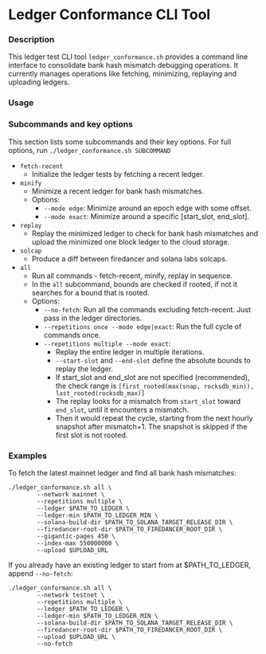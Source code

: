 # Ledger Conformance CLI Tool

### Description

This ledger test CLI tool `ledger_conformance.sh` provides a command line interface to consolidate bank hash mismatch debugging operations. It currently manages operations like fetching, minimizing, replaying and uploading ledgers.

### Usage

### Subcommands and key options

This section lists some subcommands and their key options. For full options, run `./ledger_conformance.sh SUBCOMMAND`

- `fetch-recent`
  - Initialize the ledger tests by fetching a recent ledger.
- `minify`
  - Minimize a recent ledger for bank hash mismatches.
  - Options:
    - `--mode edge`: Minimize around an epoch edge with some offset.
    - `--mode exact`: Minimize around a specific [start_slot, end_slot].
- `replay`
  - Replay the minimized ledger to check for bank hash mismatches and upload the minimized one block ledger to the cloud storage.
- `solcap`
  - Produce a diff between firedancer and solana labs solcaps.
- `all`
  - Run all commands - fetch-recent, minify, replay in sequence.
  - In the `all` subcommand, bounds are checked if rooted, if not it searches for a bound that is rooted.
  - Options:
    - `--no-fetch`: Run all the commands excluding fetch-recent. Just pass in the ledger directories.
    - `--repetitions once --mode edge|exact`: Run the full cycle of commands once.
    - `--repetitions multiple --mode exact`:
      - Replay the entire ledger in multiple iterations.
      - `--start-slot` and `--end-slot` define the absolute bounds to replay the ledger.
      - If start_slot and end_slot are not specified (recommended), the check range is `[first_rooted(max(snap, rocksdb_min)), last_rooted(rocksdb_max)]` 
      - The replay looks for a mismatch from `start_slot` toward `end_slot`, until it encounters a mismatch. 
      - Then it would repeat the cycle, starting from the next hourly snapshot after mismatch+1. The snapshot is skipped if the first slot is not rooted.

### Examples

To fetch the latest mainnet ledger and find all bank hash mismatches:

```
./ledger_conformance.sh all \
        --network mainnet \
        --repetitions multiple \
        --ledger $PATH_TO_LEDGER \
        --ledger-min $PATH_TO_LEDGER_MIN \
        --solana-build-dir $PATH_TO_SOLANA_TARGET_RELEASE_DIR \
        --firedancer-root-dir $PATH_TO_FIREDANCER_ROOT_DIR \
        --gigantic-pages 450 \
        --index-max 550000000 \
        --upload $UPLOAD_URL
```

If you already have an existing ledger to start from at $PATH_TO_LEDGER, append `--no-fetch`:

```
./ledger_conformance.sh all \
        --network testnet \
        --repetitions multiple \
        --ledger $PATH_TO_LEDGER \
        --ledger-min $PATH_TO_LEDGER_MIN \
        --solana-build-dir $PATH_TO_SOLANA_TARGET_RELEASE_DIR \
        --firedancer-root-dir $PATH_TO_FIREDANCER_ROOT_DIR \                
        --upload $UPLOAD_URL \
        --no-fetch
```
